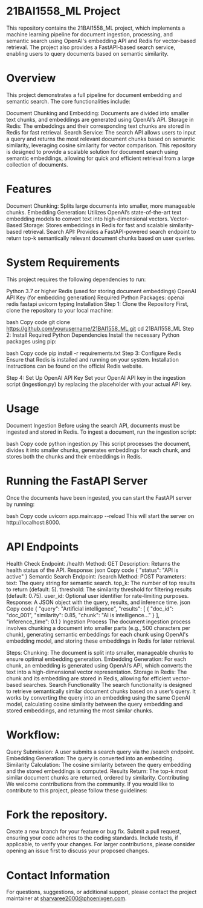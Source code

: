 
# 21BAI1558_ML Project
This repository contains the 21BAI1558_ML project, which implements a machine learning pipeline for document ingestion, processing, and semantic search using OpenAI's embedding API and Redis for vector-based retrieval. The project also provides a FastAPI-based search service, enabling users to query documents based on semantic similarity.

# Overview
This project demonstrates a full pipeline for document embedding and semantic search. The core functionalities include:

Document Chunking and Embedding: Documents are divided into smaller text chunks, and embeddings are generated using OpenAI’s API.
Storage in Redis: The embeddings and their corresponding text chunks are stored in Redis for fast retrieval.
Search Service: The search API allows users to input a query and returns the most relevant document chunks based on semantic similarity, leveraging cosine similarity for vector comparison.
This repository is designed to provide a scalable solution for document search using semantic embeddings, allowing for quick and efficient retrieval from a large collection of documents.

# Features
Document Chunking: Splits large documents into smaller, more manageable chunks.
Embedding Generation: Utilizes OpenAI’s state-of-the-art text embedding models to convert text into high-dimensional vectors.
Vector-Based Storage: Stores embeddings in Redis for fast and scalable similarity-based retrieval.
Search API: Provides a FastAPI-powered search endpoint to return top-k semantically relevant document chunks based on user queries.

# System Requirements
This project requires the following dependencies to run:

Python 3.7 or higher
Redis (used for storing document embeddings)
OpenAI API Key (for embedding generation)
Required Python Packages:
openai
redis
fastapi
uvicorn
typing
Installation
Step 1: Clone the Repository
First, clone the repository to your local machine:

bash
Copy code
git clone https://github.com/yourusername/21BAI1558_ML.git
cd 21BAI1558_ML
Step 2: Install Required Python Dependencies
Install the necessary Python packages using pip:

bash
Copy code
pip install -r requirements.txt
Step 3: Configure Redis
Ensure that Redis is installed and running on your system. Installation instructions can be found on the official Redis website.

Step 4: Set Up OpenAI API Key
Set your OpenAI API key in the ingestion script (ingestion.py) by replacing the placeholder with your actual API key.

# Usage
Document Ingestion
Before using the search API, documents must be ingested and stored in Redis. To ingest a document, run the ingestion script:

bash
Copy code
python ingestion.py
This script processes the document, divides it into smaller chunks, generates embeddings for each chunk, and stores both the chunks and their embeddings in Redis.

# Running the FastAPI Server
Once the documents have been ingested, you can start the FastAPI server by running:

bash
Copy code
uvicorn app.main:app --reload
This will start the server on http://localhost:8000.

# API Endpoints
Health Check
Endpoint: /health
Method: GET
Description: Returns the health status of the API.
Response:
json
Copy code
{ "status": "API is active" }
Semantic Search
Endpoint: /search
Method: POST
Parameters:
text: The query string for semantic search.
top_k: The number of top results to return (default: 5).
threshold: The similarity threshold for filtering results (default: 0.75).
user_id: Optional user identifier for rate-limiting purposes.
Response: A JSON object with the query, results, and inference time.
json
Copy code
{
    "query": "Artificial intelligence",
    "results": [
        { "doc_id": "doc_001", "similarity": 0.85, "chunk": "AI is intelligence..." }
    ],
    "inference_time": 0.1
}
Ingestion Process
The document ingestion process involves chunking a document into smaller parts (e.g., 500 characters per chunk), generating semantic embeddings for each chunk using OpenAI's embedding model, and storing these embeddings in Redis for later retrieval.

Steps:
Chunking: The document is split into smaller, manageable chunks to ensure optimal embedding generation.
Embedding Generation: For each chunk, an embedding is generated using OpenAI’s API, which converts the text into a high-dimensional vector representation.
Storage in Redis: The chunk and its embedding are stored in Redis, allowing for efficient vector-based searches.
Search Functionality
The search functionality is designed to retrieve semantically similar document chunks based on a user’s query. It works by converting the query into an embedding using the same OpenAI model, calculating cosine similarity between the query embedding and stored embeddings, and returning the most similar chunks.

# Workflow:
Query Submission: A user submits a search query via the /search endpoint.
Embedding Generation: The query is converted into an embedding.
Similarity Calculation: The cosine similarity between the query embedding and the stored embeddings is computed.
Results Return: The top-k most similar document chunks are returned, ordered by similarity.
Contributing
We welcome contributions from the community. If you would like to contribute to this project, please follow these guidelines:

# Fork the repository.
Create a new branch for your feature or bug fix.
Submit a pull request, ensuring your code adheres to the coding standards.
Include tests, if applicable, to verify your changes.
For larger contributions, please consider opening an issue first to discuss your proposed changes.

# Contact Information
For questions, suggestions, or additional support, please contact the project maintainer at sharvaree2000@phoenixgen.com.

